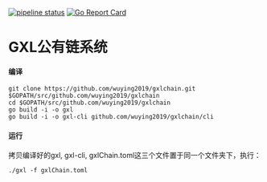 [![pipeline status](https://api.travis-ci.org/bityuan/bityuan.svg?branch=master)](https://travis-ci.org/bityuan/bityuan/)
[![Go Report Card](https://goreportcard.com/badge/github.com/bityuan/bityuan)](https://goreportcard.com/report/github.com/bityuan/bityuan)

# GXL公有链系统

#### 编译

```
git clone https://github.com/wuying2019/gxlchain.git $GOPATH/src/github.com/wuying2019/gxlchain
cd $GOPATH/src/github.com/wuying2019/gxlchain
go build -i -o gxl
go build -i -o gxl-cli github.com/wuying2019/gxlchain/cli
```

#### 运行

拷贝编译好的gxl, gxl-cli, gxlChain.toml这三个文件置于同一个文件夹下，执行：

```
./gxl -f gxlChain.toml
```


